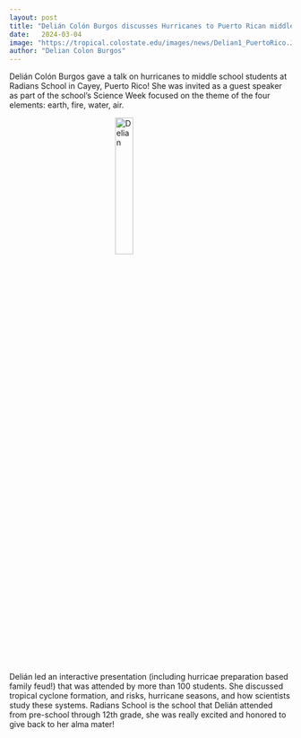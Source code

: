 ```yaml
---
layout: post
title: "Delián Colón Burgos discusses Hurricanes to Puerto Rican middle school"
date:   2024-03-04
image: "https://tropical.colostate.edu/images/news/Delian1_PuertoRico.JPG"
author: "Delian Colon Burgos"
---
```


Delián Colón Burgos gave a talk on hurricanes to middle school students at Radians School in Cayey, 
Puerto Rico! She was invited as a guest speaker as part of the school’s Science Week focused on the theme 
of the four elements: earth, fire, water, air. 


<!--more-->

<img src= "https://tropical.colostate.edu/images/news/Delian2_PuertoRico.JPG"
     alt="Delian"
     style=" display: block;margin-left: auto;margin-right: auto;width: 25%;" />

Delián led an interactive presentation (including hurricae preparation based family feud!) that was attended by more than 100 students. 
She discussed tropical cyclone formation, and risks, hurricane seasons, and how scientists study these systems. Radians School is the 
school that Delián attended from pre-school through 12th grade, she was really excited and honored to give back to her alma mater!







